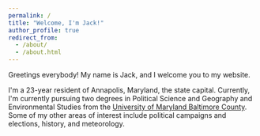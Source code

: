 ```yaml
---
permalink: /
title: "Welcome, I'm Jack!"
author_profile: true
redirect_from: 
  - /about/
  - /about.html
---
```


Greetings everybody! My name is Jack, and I welcome you to my website.

I'm a 23-year resident of Annapolis, Maryland, the state capital. Currently, I'm currently pursuing two degrees in Political Science and Geography and Environmental Studies from the [University of Maryland Baltimore County](https://umbc.edu). Some of my other areas of interest include political campaigns and elections, history, and meteorology.
